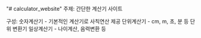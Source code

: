 "# calculator_website"
주제: 간단한 계산기 사이트

구성:
숫자계산기 - 기본적인 계산기로 사칙연산 제공
단위계산기 - cm, m, 초, 분 등 단위 변환기
일상계산기 - 나이계산, 음력변환 등
